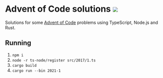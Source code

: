 # Advent of Code solutions ![](https://github.com/lugribossk/adventofcode/workflows/Test/badge.svg)
Solutions for some [Advent of Code](https://adventofcode.com) problems using TypeScript, Node.js and Rust.

## Running
1. `npm i`
2. `node -r ts-node/register src/2017/1.ts`
3. `cargo build`
4. `cargo run --bin 2021-1`

